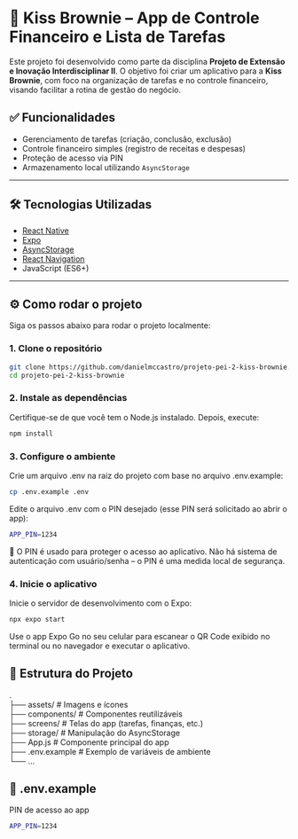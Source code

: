 # 📱 Kiss Brownie – App de Controle Financeiro e Lista de Tarefas

Este projeto foi desenvolvido como parte da disciplina **Projeto de Extensão e Inovação Interdisciplinar II**. O objetivo foi criar um aplicativo para a **Kiss Brownie**, com foco na organização de tarefas e no controle financeiro, visando facilitar a rotina de gestão do negócio.

## ✅ Funcionalidades

- Gerenciamento de tarefas (criação, conclusão, exclusão)
- Controle financeiro simples (registro de receitas e despesas)
- Proteção de acesso via PIN
- Armazenamento local utilizando `AsyncStorage`

---

## 🛠 Tecnologias Utilizadas

- [React Native](https://reactnative.dev/)
- [Expo](https://expo.dev/)
- [AsyncStorage](https://react-native-async-storage.github.io/async-storage/)
- [React Navigation](https://reactnavigation.org/)
- JavaScript (ES6+)

---

## ⚙️ Como rodar o projeto

Siga os passos abaixo para rodar o projeto localmente:

### 1. Clone o repositório

```bash
git clone https://github.com/danielmccastro/projeto-pei-2-kiss-brownie.git
cd projeto-pei-2-kiss-brownie

```
### 2. Instale as dependências

Certifique-se de que você tem o Node.js instalado. Depois, execute:

```bash
npm install

```
### 3. Configure o ambiente

Crie um arquivo .env na raiz do projeto com base no arquivo .env.example:

```bash
cp .env.example .env

```
Edite o arquivo .env com o PIN desejado (esse PIN será solicitado ao abrir o app):

```bash
APP_PIN=1234

```
🔐 O PIN é usado para proteger o acesso ao aplicativo. Não há sistema de autenticação com usuário/senha – o PIN é uma medida local de segurança.

### 4. Inicie o aplicativo

Inicie o servidor de desenvolvimento com o Expo:

```bash
npx expo start

```
Use o app Expo Go no seu celular para escanear o QR Code exibido no terminal ou no navegador e executar o aplicativo.

## 🧪 Estrutura do Projeto
.<br>
├── assets/             # Imagens e ícones<br>
├── components/         # Componentes reutilizáveis<br>
├── screens/            # Telas do app (tarefas, finanças, etc.)<br>
├── storage/            # Manipulação do AsyncStorage<br>
├── App.js              # Componente principal do app<br>
├── .env.example        # Exemplo de variáveis de ambiente<br>
└── ...

## 📄 .env.example
PIN de acesso ao app

```bash
APP_PIN=1234
